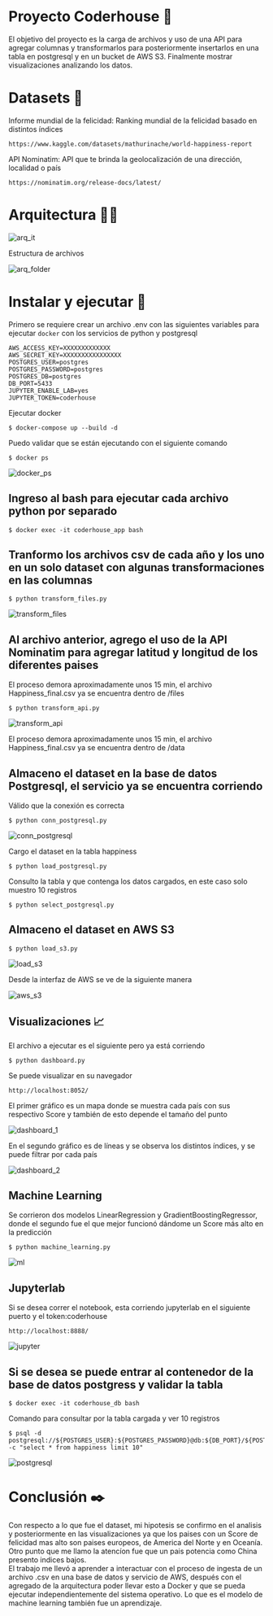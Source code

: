 # Proyecto Coderhouse 🚀
 
El objetivo del proyecto es la carga de archivos y uso de una API para agregar columnas y transformarlos para posteriormente insertarlos en una tabla en postgresql y en un bucket de AWS S3. Finalmente mostrar visualizaciones analizando los datos.
 
# Datasets 📕
 
Informe mundial de la felicidad: Ranking mundial de la felicidad basado en distintos índices
```
https://www.kaggle.com/datasets/mathurinache/world-happiness-report
```
API Nominatim: API que te brinda la geolocalización de una dirección, localidad o país
```
https://nominatim.org/release-docs/latest/
```
 
# Arquitectura 👷‍♂️

![arq_it](https://user-images.githubusercontent.com/17929994/184785715-73172544-1be7-4842-bd5e-6aa200ae7ab7.jpg)
 
Estructura de archivos

![arq_folder](https://user-images.githubusercontent.com/17929994/184785804-f4c99f5a-69e2-4506-90e1-e4d66c3e5713.jpg)
 
# Instalar y ejecutar 🔧
 
Primero se requiere crear un archivo .env con las siguientes variables para ejecutar `docker` con los servicios de python y postgresql
 
```
AWS_ACCESS_KEY=XXXXXXXXXXXXX
AWS_SECRET_KEY=XXXXXXXXXXXXXXXX
POSTGRES_USER=postgres
POSTGRES_PASSWORD=postgres
POSTGRES_DB=postgres
DB_PORT=5433
JUPYTER_ENABLE_LAB=yes
JUPYTER_TOKEN=coderhouse
```
Ejecutar docker
```
$ docker-compose up --build -d
```
Puedo validar que se están ejecutando con el siguiente comando
```
$ docker ps
```
![docker_ps](https://user-images.githubusercontent.com/17929994/184785851-e56051b1-b690-45b4-81b9-10f55d1eb49b.jpg)

## Ingreso al bash para ejecutar cada archivo python por separado
```
$ docker exec -it coderhouse_app bash
```
 
## Tranformo los archivos csv de cada año y los uno en un solo dataset con algunas transformaciones en las columnas
```
$ python transform_files.py
```
![transform_files](https://user-images.githubusercontent.com/17929994/184785908-67fcf406-3c4e-4c03-b956-bd75ceee7d67.jpg)
 
## Al archivo anterior, agrego el uso de la API Nominatim para agregar latitud y longitud de los diferentes paises
El proceso demora aproximadamente unos 15 min, el archivo Happiness_final.csv ya se encuentra dentro de /files
```
$ python transform_api.py
```
![transform_api](https://user-images.githubusercontent.com/17929994/184785956-f6346b79-36e7-4fe2-b3ac-6ba251790e55.jpg)
 
El proceso demora aproximadamente unos 15 min, el archivo Happiness_final.csv ya se encuentra dentro de /data
 
## Almaceno el dataset en la base de datos Postgresql, el servicio ya se encuentra corriendo
 
Válido que la conexión es correcta
```
$ python conn_postgresql.py
```
![conn_postgresql](https://user-images.githubusercontent.com/17929994/184786025-81627d6b-7de7-4de1-b0bf-02d0afc75ad9.jpg)
 
Cargo el dataset en la tabla happiness
```
$ python load_postgresql.py
```
 
Consulto la tabla y que contenga los datos cargados, en este caso solo muestro 10 registros
```
$ python select_postgresql.py
```
## Almaceno el dataset en AWS S3
 
```
$ python load_s3.py
```
![load_s3](https://user-images.githubusercontent.com/17929994/184786063-0c6b5787-9efc-4593-9e9a-cd6d0f54018b.jpg)
 
Desde la interfaz de AWS se ve de la siguiente manera
 
![aws_s3](https://user-images.githubusercontent.com/17929994/184786105-911dc7d3-bdad-4c91-8707-a799a62b8a3b.jpg)
 
## Visualizaciones 📈
 
El archivo a ejecutar es el siguiente pero ya está corriendo
```
$ python dashboard.py
```
Se puede visualizar en su navegador
```
http://localhost:8052/
```
El primer gráfico es un mapa donde se muestra cada país con sus respectivo Score y también de esto depende el tamaño del punto
 
![dashboard_1](https://user-images.githubusercontent.com/17929994/184786149-8ab63c66-8ac2-4eb2-bb01-f6f4ff2ca067.jpg)
 
En el segundo gráfico es de líneas y se observa los distintos índices, y se puede filtrar por cada país
 
![dashboard_2](https://user-images.githubusercontent.com/17929994/184786179-b56c3b6e-843a-4cef-a451-5745805bdcb4.jpg)
 
## Machine Learning
 
Se corrieron dos modelos LinearRegression y GradientBoostingRegressor, donde el segundo fue el que mejor funcionó dándome un Score más alto en la predicción
```
$ python machine_learning.py
```
![ml](https://user-images.githubusercontent.com/17929994/184786206-e435ce59-c76d-4561-a026-9cd119d2f942.jpg)

## Jupyterlab
 
Si se desea correr el notebook, esta corriendo jupyterlab en el siguiente puerto y el token:coderhouse
```
http://localhost:8888/
```
![jupyter](https://user-images.githubusercontent.com/17929994/184786229-faad10f1-7561-4743-b300-002db66e8d5d.jpg)

## Si se desea se puede entrar al contenedor de la base de datos postgress y validar la tabla
 
```
$ docker exec -it coderhouse_db bash
```
Comando para consultar por la tabla cargada y ver 10 registros
```
$ psql -d postgresql://${POSTGRES_USER}:${POSTGRES_PASSWORD}@db:${DB_PORT}/${POSTGRES_DB} -c "select * from happiness limit 10"
```
![postgresql](https://user-images.githubusercontent.com/17929994/184786261-a5f3d109-bbb5-4106-b9d8-5ac3145c49f5.jpg)

# Conclusión ✒️

Con respecto a lo que fue el dataset, mi hipotesis se confirmo en el analisis y posteriormente en las visualizaciones ya que los paises con un Score de felicidad mas alto son paises europeos, de America del Norte y en Oceanía. Otro punto que me llamo la atencíon fue que un pais potencia como China presento indices bajos.  
El trabajo me llevó a aprender a interactuar con el proceso de ingesta de un archivo .csv en una base de datos y servicio de AWS, después con el agregado de la arquitectura poder llevar esto a Docker y que se pueda ejecutar independientemente del sistema operativo.
Lo que es el modelo de machine learning también fue un aprendizaje.

